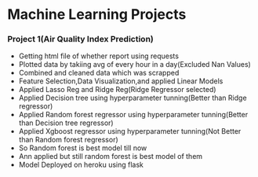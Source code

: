 # Machine Learning Projects

### Project 1(Air Quality Index Prediction)
- Getting html file of whether report using requests
- Plotted data by takiing avg of every hour in a day(Excluded Nan Values)
- Combined and cleaned data which was scrapped
- Feature Selection,Data Visualization,and applied Linear Models
- Applied Lasso Reg and Ridge Reg(Ridge Regressor selected)
- Applied Decision tree using hyperparameter tunning(Better than Ridge regressor) 
- Applied Random forest regressor using hyperparameter tunning(Better than Decision tree regressor) 
- Applied Xgboost regressor using hyperparameter tunning(Not  Better than Random forest regressor) 
- So Random forest is best model till now
- Ann applied but still random forest is best model of them
- Model Deployed on heroku using flask
